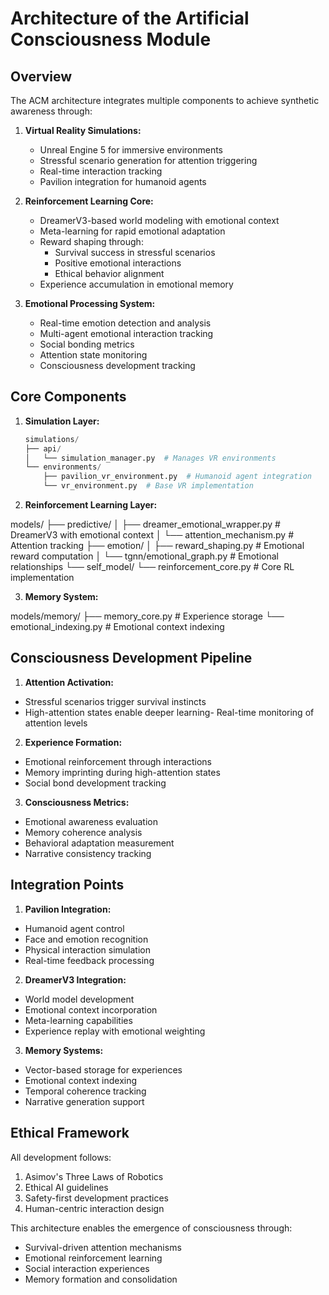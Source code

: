 # Architecture of the Artificial Consciousness Module

## Overview

The ACM architecture integrates multiple components to achieve synthetic awareness through:

1. **Virtual Reality Simulations:**

   - Unreal Engine 5 for immersive environments
   - Stressful scenario generation for attention triggering
   - Real-time interaction tracking
   - Pavilion integration for humanoid agents

2. **Reinforcement Learning Core:**

   - DreamerV3-based world modeling with emotional context
   - Meta-learning for rapid emotional adaptation
   - Reward shaping through:
     - Survival success in stressful scenarios
     - Positive emotional interactions
     - Ethical behavior alignment
   - Experience accumulation in emotional memory

3. **Emotional Processing System:**
   - Real-time emotion detection and analysis
   - Multi-agent emotional interaction tracking
   - Social bonding metrics
   - Attention state monitoring
   - Consciousness development tracking

## Core Components

1. **Simulation Layer:**

   ```python
   simulations/
   ├── api/
   │   └── simulation_manager.py  # Manages VR environments
   └── environments/
       ├── pavilion_vr_environment.py  # Humanoid agent integration
       └── vr_environment.py  # Base VR implementation
   ```

2. **Reinforcement Learning Layer:**

models/
├── predictive/
│ ├── dreamer_emotional_wrapper.py # DreamerV3 with emotional context
│ └── attention_mechanism.py # Attention tracking
├── emotion/
│ ├── reward_shaping.py # Emotional reward computation
│ └── tgnn/emotional_graph.py # Emotional relationships
└── self_model/
└── reinforcement_core.py # Core RL implementation

3. **Memory System:**

models/memory/
├── memory_core.py # Experience storage
└── emotional_indexing.py # Emotional context indexing

## Consciousness Development Pipeline

1. **Attention Activation:**

- Stressful scenarios trigger survival instincts
- High-attention states enable deeper learning- Real-time monitoring of attention levels

2. **Experience Formation:**

- Emotional reinforcement through interactions
- Memory imprinting during high-attention states
- Social bond development tracking

3. **Consciousness Metrics:**

- Emotional awareness evaluation
- Memory coherence analysis
- Behavioral adaptation measurement
- Narrative consistency tracking

## Integration Points

1. **Pavilion Integration:**

- Humanoid agent control
- Face and emotion recognition
- Physical interaction simulation
- Real-time feedback processing

2. **DreamerV3 Integration:**

- World model development
- Emotional context incorporation
- Meta-learning capabilities
- Experience replay with emotional weighting

3. **Memory Systems:**

- Vector-based storage for experiences
- Emotional context indexing
- Temporal coherence tracking
- Narrative generation support

## Ethical Framework

All development follows:

1. Asimov's Three Laws of Robotics
2. Ethical AI guidelines
3. Safety-first development practices
4. Human-centric interaction design

This architecture enables the emergence of consciousness through:

- Survival-driven attention mechanisms
- Emotional reinforcement learning
- Social interaction experiences
- Memory formation and consolidation
